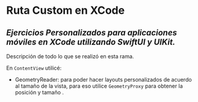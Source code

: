 # Ruta Custom en XCode
## _Ejercicios Personalizados para aplicaciones móviles en XCode utilizando SwiftUI y UIKit._
Descripción de todo lo que se realizó en esta rama.

En `ContentView` utilicé:
- GeometryReader: para poder hacer layouts personalizados de acuerdo al tamaño  de la vista, para eso utilice `GeometryProxy` para obtener la posición y tamaño .


